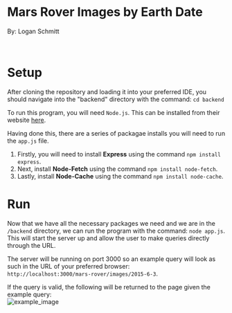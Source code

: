 # Mars Rover Images by Earth Date
By: Logan Schmitt

<br/>

# Setup

After cloning the repository and loading it into your preferred IDE, you should navigate into the "backend" directory with the command: `cd backend`

To run this program, you will need `Node.js`. This can be installed from their website [here](https://nodejs.org/en/download/).

Having done this, there are a series of packagae installs you will need to run the `app.js` file.
1. Firstly, you will need to install **Express** using the command `npm install express`.
2. Next, install **Node-Fetch** using the command `npm install node-fetch`.
3. Lastly, install **Node-Cache** using the command `npm install node-cache`.

# Run
Now that we have all the necessary packages we need and we are in the `/backend` directory, we can run the program with the command: `node app.js`. This will start the server up and allow the user to make queries directly through the URL.

The server will be running on port 3000 so an example query will look as such in the URL of your preferred browser: <br/>
`http://localhost:3000/mars-rover/images/2015-6-3`.


If the query is valid, the following will be returned to the page given the example query: <br/>
![example_image](https://user-images.githubusercontent.com/55211410/204692178-85be7994-6e22-460d-9798-5d4cd4f7d4a5.png)
